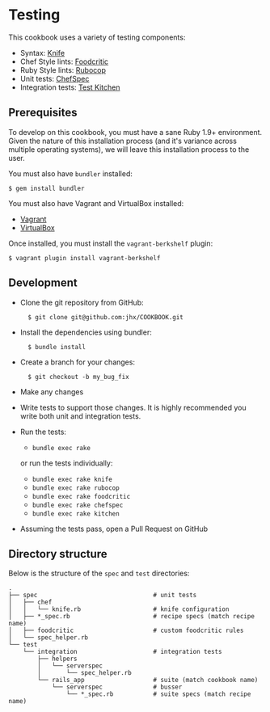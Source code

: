 Testing
=======
This cookbook uses a variety of testing components:

- Syntax: [Knife](http://docs.opscode.com/chef/knife.html#test)
- Chef Style lints: [Foodcritic](https://github.com/acrmp/foodcritic)
- Ruby Style lints: [Rubocop](https://github.com/bbatsov/rubocop)
- Unit tests: [ChefSpec](https://github.com/acrmp/chefspec)
- Integration tests: [Test Kitchen](https://github.com/opscode/test-kitchen)


Prerequisites
-------------
To develop on this cookbook, you must have a sane Ruby 1.9+ environment. Given the nature of this installation process (and it's variance across multiple operating systems), we will leave this installation process to the user.

You must also have `bundler` installed:

    $ gem install bundler

You must also have Vagrant and VirtualBox installed:

- [Vagrant](https://vagrantup.com)
- [VirtualBox](https://virtualbox.org)

Once installed, you must install the `vagrant-berkshelf` plugin:

    $ vagrant plugin install vagrant-berkshelf


Development
-----------

- Clone the git repository from GitHub:

        $ git clone git@github.com:jhx/COOKBOOK.git

- Install the dependencies using bundler:

        $ bundle install

- Create a branch for your changes:

        $ git checkout -b my_bug_fix

- Make any changes
- Write tests to support those changes. It is highly recommended you write both unit and integration tests.
- Run the tests:

    - `bundle exec rake`

    or run the tests individually:

    - `bundle exec rake knife`
    - `bundle exec rake rubocop`
    - `bundle exec rake foodcritic`
    - `bundle exec rake chefspec`
    - `bundle exec rake kitchen`

- Assuming the tests pass, open a Pull Request on GitHub


Directory structure
-------------------
Below is the structure of the `spec` and `test` directories:

````text
.
├── spec                                # unit tests
│   ├── chef
│   │   └── knife.rb                    # knife configuration
│   ├── *_spec.rb                       # recipe specs (match recipe name)
│   ├── foodcritic                      # custom foodcritic rules
│   └── spec_helper.rb
└── test
    └── integration                     # integration tests
        ├── helpers
        │   └── serverspec
        │       └── spec_helper.rb
        └── rails_app                   # suite (match cookbook name)
            └── serverspec              # busser
                └── *_spec.rb           # suite specs (match recipe name)
````
